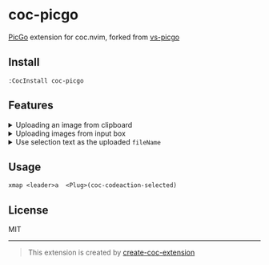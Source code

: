 # coc-picgo

[PicGo](https://github.com/Molunerfinn/PicGo) extension for coc.nvim, forked from [vs-picgo](https://github.com/PicGo/vs-picgo)

## Install

`:CocInstall coc-picgo`

## Features

<details>
<summary>Uploading an image from clipboard</summary>
<img src="https://raw.githubusercontent.com/PLDaily/coc-picgo/master/images/clipboard.gif" alt="clipboard.gif">
</details>

<details>
<summary>Uploading images from input box</summary>
<img src="https://raw.githubusercontent.com/PLDaily/coc-picgo/master/images/inputbox.gif" alt="inputbox.gif">
</details>

<details>
<summary>Use selection text as the uploaded <code>fileName</code></summary>
<img src="https://raw.githubusercontent.com/PLDaily/coc-picgo/master/images/selection.gif" alt="selection.gif">
<b>Notice: These characters: <code>\$</code>, <code>:</code>, <code>/</code>, <code>?</code> and newline will be ignored in the image name. </b>(Because they are invalid for file names.)
</details>

## Usage

```
xmap <leader>a  <Plug>(coc-codeaction-selected)
```

## License

MIT

---

> This extension is created by [create-coc-extension](https://github.com/fannheyward/create-coc-extension)
